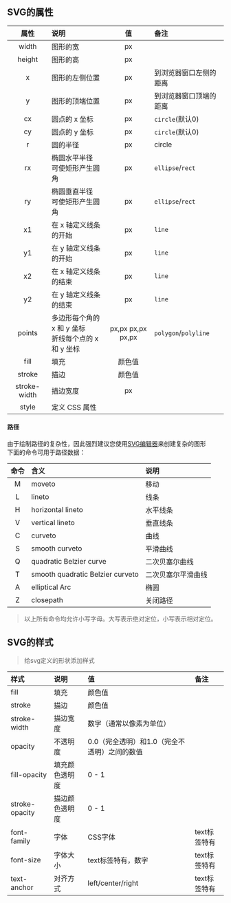 ##  SVG的属性

| 属性 | 说明 | 值 | 备注 |
| :---: | :--- |:---:|:---|
|width|图形的宽|px| |
|height|图形的高|px| |
|x|图形的左侧位置|px| 到浏览器窗口左侧的距离 |
|y|图形的顶端位置|px| 到浏览器窗口顶端的距离 |
|cx|圆点的 x 坐标|px| `circle`(默认0) |
|cy|圆点的 y 坐标|px| `circle`(默认0) |
|r|圆的半径|px|circle|
|rx|椭圆水平半径</br>可使矩形产生圆角|px|`ellipse`/`rect`|
|ry|椭圆垂直半径</br>可使矩形产生圆角|px|`ellipse`/`rect`|
|x1|在 x 轴定义线条的开始|px|`line`|
|y1|在 y 轴定义线条的开始|px|`line`|
|x2|在 x 轴定义线条的结束|px|`line`|
|y2|在 y 轴定义线条的结束|px|`line`|
|points|多边形每个角的 x 和 y 坐标</br>折线每个点的 x 和 y 坐标|px,px px,px px,px|`polygon`/`polyline`|
|fill|填充|颜色值| |
|stroke|描边|颜色值| |
|stroke-width|描边宽度|px| |
|style|定义 CSS 属性|| | |

#### 路径
由于绘制路径的复杂性，因此强烈建议您使用[SVG编辑器](https://c.runoob.com/more/svgeditor/)来创建复杂的图形</br>
下面的命令可用于路径数据：

| 命令 | 含义 | 说明 |
| :---: | :--- |:--- |
| M | moveto | 移动 |
| L | lineto | 线条 |
| H | horizontal lineto | 水平线条 |
| V | vertical lineto | 垂直线条 |
| C | curveto | 曲线 |
| S | smooth curveto | 平滑曲线 |
| Q | quadratic Belzier curve | 二次贝塞尔曲线 |
| T | smooth quadratic Belzier curveto | 二次贝塞尔平滑曲线 |
| A | elliptical Arc | 椭圆 |
| Z | closepath | 关闭路径 |
>以上所有命令均允许小写字母。大写表示绝对定位，小写表示相对定位。

##  SVG的样式
> 给svg定义的形状添加样式

| 样式 | 说明 | 值 | 备注 |
| :--- | :--- |:---|:---|
| fill|	填充 |	颜色值| |
| stroke|	描边 |	颜色值 | |
| stroke-width |	描边宽度	| 数字（通常以像素为单位）| |
| opacity	| 不透明度	| 0.0（完全透明）和1.0（完全不透明）之间的数值| |
| fill-opacity| 填充颜色透明度|0 - 1| |
| stroke-opacity| 描边颜色透明度|0 - 1| |
| font-family	| 字体	| CSS字体| text标签特有 |
| font-size	| 字体大小	| text标签特有，数字| text标签特有 |
| text-anchor	| 对齐方式	| left/center/right|text标签特有 |
